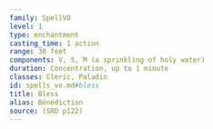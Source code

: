 ```yaml
---
family: SpellVO
level: 1
type: enchantment
casting_time: 1 action
range: 30 feet
components: V, S, M (a sprinkling of holy water)
duration: Concentration, up to 1 minute
classes: Cleric, Paladin
id: spells_vo.md#bless
title: Bless
alias: Bénédiction
source: (SRD p122)
---
```


